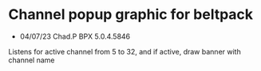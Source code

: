 # Channel popup graphic for beltpack

- 04/07/23 Chad.P BPX 5.0.4.5846

Listens for active channel from 5 to 32, and if active, draw banner with channel name

